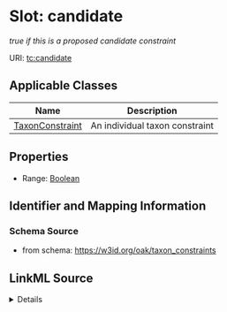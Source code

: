 # Slot: candidate
_true if this is a proposed candidate constraint_


URI: [tc:candidate](https://w3id.org/linkml/taxon_constraints/candidate)



<!-- no inheritance hierarchy -->




## Applicable Classes

| Name | Description |
| --- | --- |
[TaxonConstraint](TaxonConstraint.md) | An individual taxon constraint






## Properties

* Range: [Boolean](Boolean.md)







## Identifier and Mapping Information







### Schema Source


* from schema: https://w3id.org/oak/taxon_constraints




## LinkML Source

<details>
```yaml
name: candidate
description: true if this is a proposed candidate constraint
from_schema: https://w3id.org/oak/taxon_constraints
rank: 1000
alias: candidate
owner: TaxonConstraint
domain_of:
- TaxonConstraint
range: boolean

```
</details>
